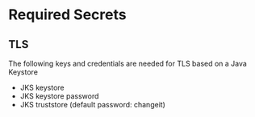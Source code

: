 # Required Secrets

## TLS
The following keys and credentials are needed for TLS  based on a Java Keystore
* JKS keystore
* JKS keystore password
* JKS truststore (default password: changeit)

